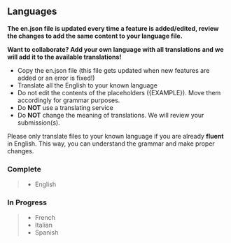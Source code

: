 ## Languages

**The en.json file is updated every time a feature is added/edited, review the changes to add the same content to your language file.**

**Want to collaborate? Add your own language with all translations and we will add it to the available translations!**
- Copy the en.json file (this file gets updated when new features are added or an error is fixed!)
- Translate all the English to your known language
- Do not edit the contents of the placeholders ({EXAMPLE}). Move them accordingly for grammar purposes.
- Do **NOT** use a translating service
- Do **NOT** change the meaning of translations. We will review your submission(s).

Please only translate files to your known language if you are already **fluent** in English. This way, you can understand the grammar and make proper changes.

### Complete
> - English

### In Progress
> - French
> - Italian
> - Spanish
